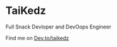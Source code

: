 # TaiKedz

Full Snack Devloper and DevOops Engineer

Find me on [Dev.to/taikedz](https://dev.to/taikedz)
